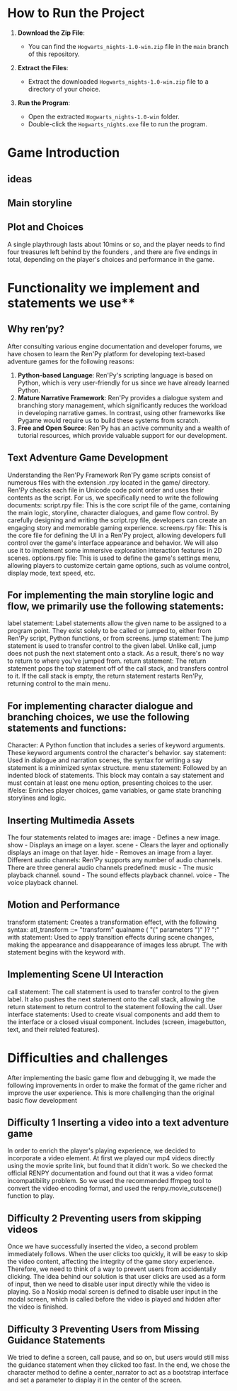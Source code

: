 # How to Run the Project

1. **Download the Zip File**:
   - You can find the `Hogwarts_nights-1.0-win.zip` file in the `main` branch of this repository.

2. **Extract the Files**:
   - Extract the downloaded `Hogwarts_nights-1.0-win.zip` file to a directory of your choice.

3. **Run the Program**:
   - Open the extracted `Hogwarts_nights-1.0-win` folder.
   - Double-click the `Hogwarts_nights.exe` file to run the program.
# Game Introduction
## ideas
## Main storyline
## Plot and Choices
A single playthrough lasts about 10mins or so, and the player needs to find four treasures left behind by the founders , and there are five endings in total, depending on the player's choices and performance in the game.
# Functionality we implement and statements we use**
## Why ren’py?
After consulting various engine documentation and developer forums, we have chosen to learn the Ren'Py platform for developing text-based adventure games for the following reasons:
1. **Python-based Language**: Ren'Py's scripting language is based on Python, which is very user-friendly for us since we have already learned Python.
2. **Mature Narrative Framework**: Ren'Py provides a dialogue system and branching story management, which significantly reduces the workload in developing narrative games. In contrast, using other frameworks like Pygame would require us to build these systems from scratch.
3. **Free and Open Source**: Ren'Py has an active community and a wealth of tutorial resources, which provide valuable support for our development.

##  Text Adventure Game Development
Understanding the Ren'Py Framework
Ren'Py game scripts consist of numerous files with the extension .rpy located in the game/ directory. Ren'Py checks each file in Unicode code point order and uses their contents as the script.
For us, we specifically need to write the following documents:
script.rpy file: This is the core script file of the game, containing the main logic, storyline, character dialogues, and game flow control. By carefully designing and writing the script.rpy file, developers can create an engaging story and memorable gaming experience.
screens.rpy file: This is the core file for defining the UI in a Ren'Py project, allowing developers full control over the game's interface appearance and behavior. We will also use it to implement some immersive exploration interaction features in 2D scenes.
options.rpy file: This is used to define the game's settings menu, allowing players to customize certain game options, such as volume control, display mode, text speed, etc.

## For implementing the main storyline logic and flow, we primarily use the following statements:
label statement: Label statements allow the given name to be assigned to a program point. They exist solely to be called or jumped to, either from Ren'Py script, Python functions, or from screens.
jump statement: The jump statement is used to transfer control to the given label. Unlike call, jump does not push the next statement onto a stack. As a result, there's no way to return to where you've jumped from.
return statement: The return statement pops the top statement off of the call stack, and transfers control to it. If the call stack is empty, the return statement restarts Ren'Py, returning control to the main menu.
 
## For implementing character dialogue and branching choices, we use the following statements and functions:
Character: A Python function that includes a series of keyword arguments. These keyword arguments control the character's behavior.
say statement: Used in dialogue and narration scenes, the syntax for writing a say statement is a minimized syntax structure.
menu statement: Followed by an indented block of statements. This block may contain a say statement and must contain at least one menu option, presenting choices to the user.
if/else: Enriches player choices, game variables, or game state branching storylines and logic.

## Inserting Multimedia Assets
The four statements related to images are:
image - Defines a new image.
show - Displays an image on a layer.
scene - Clears the layer and optionally displays an image on that layer.
hide - Removes an image from a layer.
Different audio channels:
Ren'Py supports any number of audio channels. There are three general audio channels predefined:
music - The music playback channel.
sound - The sound effects playback channel.
voice - The voice playback channel.

## Motion and Performance
transform statement: Creates a transformation effect, with the following syntax:
atl_transform ::= "transform" qualname ( "(" parameters ")" )? ":"
with statement: Used to apply transition effects during scene changes, making the appearance and disappearance of images less abrupt. The with statement begins with the keyword with.

## Implementing Scene UI Interaction
call statement: The call statement is used to transfer control to the given label. It also pushes the next statement onto the call stack, allowing the return statement to return control to the statement following the call.
User interface statements: Used to create visual components and add them to the interface or a closed visual component. Includes (screen, imagebutton, text, and their related features).

# Difficulties and challenges
After implementing the basic game flow and debugging it, we made the following improvements in order to make the format of the game richer and improve the user experience.
This is more challenging than the original basic flow development

## Difficulty 1 Inserting a video into a text adventure game
In order to enrich the player's playing experience, we decided to incorporate a video element. At first we played our mp4 videos directly using the movie sprite link, but found that it didn't work.
So we checked the official RENPY documentation and found out that it was a video format incompatibility problem. So we used the recommended ffmpeg tool to convert the video encoding format, and used the renpy.movie_cutscene() function to play.

## Difficulty 2 Preventing users from skipping videos
Once we have successfully inserted the video, a second problem immediately follows. When the user clicks too quickly, it will be easy to skip the video content, affecting the integrity of the game story experience. Therefore, we need to think of a way to prevent users from accidentally clicking.
The idea behind our solution is that user clicks are used as a form of input, then we need to disable user input directly while the video is playing. So a Noskip modal screen is defined to disable user input in the modal screen, which is called before the video is played and hidden after the video is finished.

## Difficulty 3 Preventing Users from Missing Guidance Statements
We tried to define a screen, call pause, and so on, but users would still miss the guidance statement when they clicked too fast. In the end, we chose the character method to define a center_narrator to act as a bootstrap interface and set a parameter to display it in the center of the screen.

